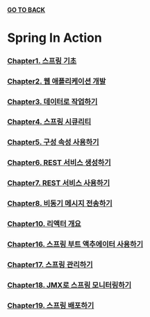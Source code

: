 #### [GO TO BACK](../../../../../../../../../README.md)

# Spring In Action

### [Chapter1. 스프링 기초](./chapter1/README.md)
### [Chapter2. 웹 애플리케이션 개발](./chapter2/README.md)
### [Chapter3. 데이터로 작업하기](./chapter3/README.md)
### [Chapter4. 스프링 시큐리티](./chapter4/README.md)
### [Chapter5. 구성 속성 사용하기](./chapter5/README.md)
### [Chapter6. REST 서비스 생성하기](./chapter6/README.md)
### [Chapter7. REST 서비스 사용하기](./chapter7/README.md)
### [Chapter8. 비동기 메시지 전송하기](./chapter8/README.md)

### [Chapter10. 리액터 개요](./chapter10/README.md)

### [Chapter16. 스프링 부트 액추에이터 사용하기](./chapter16/README.md)
### [Chapter17. 스프링 관리하기](./chapter17/README.md)
### [Chapter18. JMX로 스프링 모니터링하기](./chapter18/README.md)
### [Chapter19. 스프링 배포하기](./chapter19/README.md)
